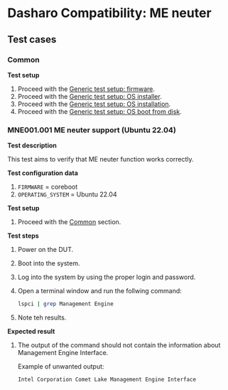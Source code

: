 
# Dasharo Compatibility: ME neuter

## Test cases

### Common

**Test setup**

1. Proceed with the
    [Generic test setup: firmware](../../generic-test-setup#firmware).
1. Proceed with the
    [Generic test setup: OS installer](../../generic-test-setup#os-installer).
1. Proceed with the
    [Generic test setup: OS installation](../../generic-test-setup#os-installation).
1. Proceed with the
    [Generic test setup: OS boot from disk](../../generic-test-setup#os-boot-from-disk).

### MNE001.001 ME neuter support (Ubuntu 22.04)

**Test description**

This test aims to verify that ME neuter function works correctly.

**Test configuration data**

1. `FIRMWARE` = coreboot
1. `OPERATING_SYSTEM` = Ubuntu 22.04

**Test setup**

1. Proceed with the [Common](#common) section.

**Test steps**

1. Power on the DUT.
1. Boot into the system.
1. Log into the system by using the proper login and password.
1. Open a terminal window and run the follwing command:

    ```bash
    lspci | grep Management Engine
    ```

1. Note teh results.

**Expected result**

1. The output of the command should not contain the information about
    Management Engine Interface.

    Example of unwanted output:

    ```bash
    Intel Corporation Comet Lake Management Engine Interface 
    ```

